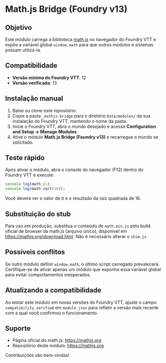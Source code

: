 # Math.js Bridge (Foundry v13)

## Objetivo
Este módulo carrega a biblioteca [math.js](https://mathjs.org/) no navegador do Foundry VTT e expõe a variável global `window.math` para que outros módulos e sistemas possam utilizá-la.

## Compatibilidade
- **Versão mínima do Foundry VTT**: 12
- **Versão verificada**: 13

## Instalação manual
1. Baixe ou clone este repositório.
2. Copie a pasta `_mathjs-bridge` para o diretório `Data/modules/` da sua instalação do Foundry VTT, mantendo o nome da pasta.
3. Inicie o Foundry VTT, abra o mundo desejado e acesse **Configuration and Setup → Manage Modules**.
4. Ative o módulo **Math.js Bridge (Foundry v13)** e recarregue o mundo se solicitado.

## Teste rápido
Após ativar o módulo, abra o console do navegador (F12) dentro do Foundry VTT e execute:

```js
console.log(math.pi);
console.log(math.sqrt(16));
```

Você deverá ver o valor de π e o resultado da raiz quadrada de 16.

## Substituição do stub
Para uso em produção, substitua o conteúdo de `math.min.js` pelo build oficial de browser da math.js (arquivo único), disponível em <https://mathjs.org/download.html>. Não é necessário alterar o `shim.js`.

## Possíveis conflitos
Se outro módulo definir `window.math`, o último script carregado prevalecerá. Certifique-se de ativar apenas um módulo que exponha essa variável global para evitar comportamentos inesperados.

## Atualizando a compatibilidade
Ao testar este módulo em novas versões do Foundry VTT, ajuste o campo `compatibility.verified` em `module.json` para refletir a versão mais recente com a qual você confirmou o funcionamento.

## Suporte
- Página oficial do math.js: <https://mathjs.org>
- Repositório deste módulo: <https://mathjs.org>

Contribuições são bem-vindas!
